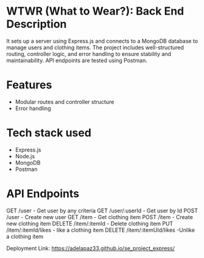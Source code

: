 # WTWR (What to Wear?): Back End Description
 
It sets up a server using Express.js and connects to a MongoDB database to manage users and clothing items. The project includes well-structured routing, controller logic, and error handling to ensure stability and maintainability. API endpoints are tested using Postman.

# Features 
- Modular routes and controller structure
- Error handling

# Tech stack used

- Express.js
- Node.js
- MongoDB
- Postman

# API Endpoints  
GET     /user                   - Get user by any criteria
GET     /user/:userId           - Get user by Id
POST    /user                   - Create new user 
GET     /item                   - Get clothing item 
POST    /item                   - Create new clothing item
DELETE  /item/:itemId           - Delete clothing item 
PUT     /item/:itemId/likes     - like a clothing item
DELETE  /item/:itemUId/likes    -Unlike a clothing item
 
 Deployment Link: https://adelapaz33.github.io/se_project_express/

 